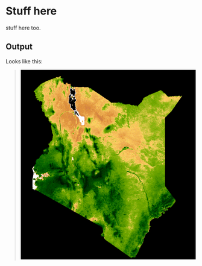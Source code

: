 # Stuff here
stuff here too. 

## Output
Looks like this:
> ![NDVI Animation of Kenya](images/NDVI_animation_KE.gif)
